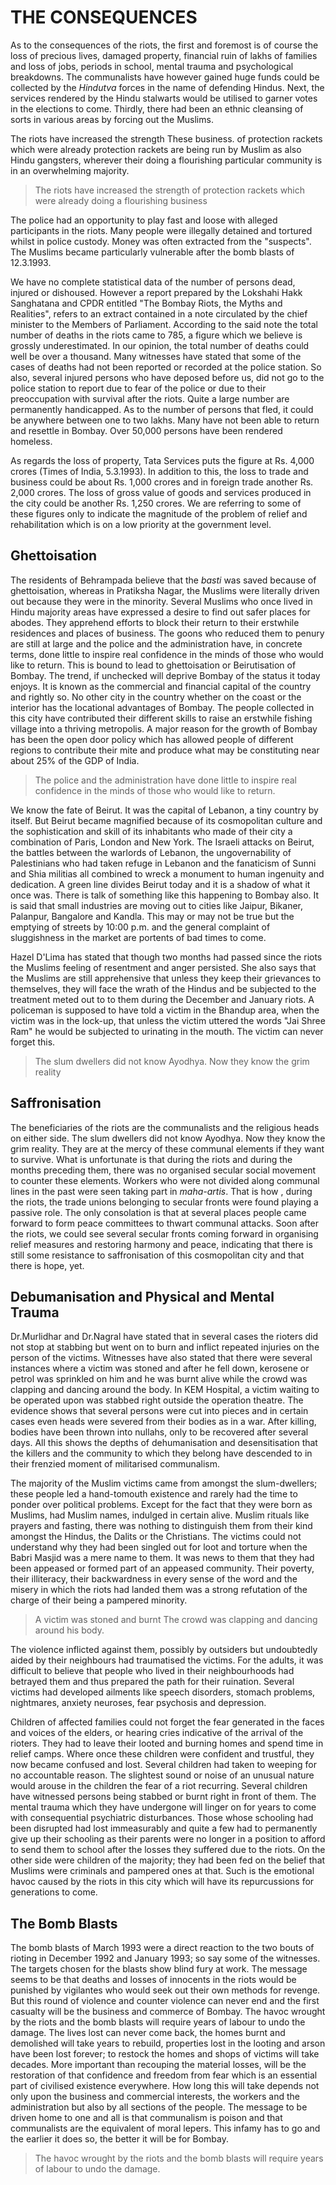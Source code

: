 # THE CONSEQUENCES

As to the consequences of the riots, the first and foremost is of
course the loss of precious lives, damaged property, financial ruin of
lakhs of families and loss of jobs, periods in school, mental trauma and
psychological breakdowns. The communalists have however gained huge
funds could be collected by the _Hindutva_ forces in the name of
defending Hindus. Next, the services rendered by the Hindu stalwarts
would be utilised to garner votes in the elections to come. Thirdly,
there had been an ethnic cleansing of sorts in various areas by forcing
out the Muslims.

The riots have increased the strength
These
business.
of protection rackets
which were already
protection rackets are being run by Muslim
as also Hindu gangsters, wherever their
doing a flourishing
particular community is in an overwhelming
majority.

>The riots have
increased the strength
of protection rackets
which were already
doing a flourishing
business

The police had an opportunity to
play fast and loose with alleged participants in the riots. Many people
were illegally detained and tortured whilst in police custody. Money
was often extracted from the "suspects". The Muslims became
particularly vulnerable after the bomb blasts of 12.3.1993.

We have no complete statistical data of the number of persons
dead, injured or dishoused. However a report prepared by the
Lokshahi Hakk Sanghatana and CPDR entitled "The Bombay Riots, the
Myths and Realities", refers to an extract contained in a note circulated
by the chief minister to the Members of Parliament. According to the
said note the total number of deaths in the riots came to 785, a figure
which we believe is grossly underestimated. In our opinion, the total
number of deaths could well be over a thousand. Many witnesses
have stated that some of the cases of deaths had not been reported or
recorded at the police station. So also, several injured persons who
have deposed before us, did not go to the police station to report due
to fear of the police or due to their preoccupation with survival after
the riots. Quite a large number are permanently handicapped. As to
the number of persons that fled, it could be anywhere between one to
two lakhs. Many have not been able to return and resettle in Bombay.
Over 50,000 persons have been rendered homeless.

As regards the loss of property, Tata Services puts the figure at
Rs. 4,000 crores (Times of India, 5.3.1993). In addition to this, the loss
to trade and business could be about Rs. 1,000 crores and in foreign
trade another Rs. 2,000 crores. The loss of gross value of goods and
services produced in the city could be another Rs. 1,250 crores. We
are referring to some of these figures only to indicate the magnitude of
the problem of relief and rehabilitation which is on a low priority at
the government level.

## Ghettoisation

The residents of Behrampada believe that the _basti_ was saved
because of ghettoisation, whereas in Pratiksha Nagar, the Muslims were
literally driven out because they were in the
minority. Several Muslims who once lived in
Hindu majority areas have expressed a
desire to find out safer places for abodes.
They apprehend efforts to block their return
to their erstwhile residences and places of
business. The goons who reduced them to
penury are still at large and the police and
the administration have, in concrete terms,
done little to inspire real confidence in the minds of those who would
like to return. This is bound to lead to ghettoisation or Beirutisation of
Bombay. The trend, if unchecked will deprive Bombay of the status it
today enjoys. It is known as the commercial and financial capital of
the country and rightly so. No other city in the country whether on
the coast or the interior has the locational advantages of Bombay. The
people collected in this city have contributed their different skills to
raise an erstwhile fishing village into a thriving metropolis. A major
reason for the growth of Bombay has been the open door policy
which has allowed people of different regions to contribute their mite
and produce what may be constituting near about 25% of the GDP of
India.

>The police and the
administration have
done little to inspire
real confidence in the
minds of those who
would like to return.

We know the fate of Beirut. It was the capital of Lebanon, a
tiny country by itself. But Beirut became magnified because of its
cosmopolitan culture and the sophistication and skill of its inhabitants
who made of their city a combination of Paris, London and New York.
The Israeli attacks on Beirut, the battles between the warlords of
Lebanon, the ungovernability of Palestinians who had taken refuge
in Lebanon and the fanaticism of Sunni and Shia militias all
combined to wreck a monument to human ingenuity and dedication.
A green line divides Beirut today and it is a shadow of what it once
was. There is talk of something like this happening to Bombay also.
It is said that small industries are moving out to cities like Jaipur,
Bikaner, Palanpur, Bangalore and Kandla. This may or may not be
true but the emptying of streets by 10:00 p.m. and the general
complaint of sluggishness in the market are portents of bad times to
come.

Hazel D'Lima has stated that though two months had passed
since the riots the Muslims feeling of resentment and anger
persisted. She also says that the Muslims are still apprehensive that
unless they keep their grievances to themselves, they will face the
wrath of the Hindus and be subjected to the treatment meted out to
to them during the December and January
riots. A policeman is supposed to have
told a victim in the Bhandup area, when
the victim was in the lock-up, that unless
the victim uttered the words "Jai Shree
Ram" he would be subjected to urinating
in the mouth. The victim can never forget
this.

>The
slum dwellers
did not know
Ayodhya.
Now they know
the grim
reality

## Saffronisation

The beneficiaries of the riots are the communalists and the
religious heads on either side. The slum dwellers did not know
Ayodhya. Now they know the grim reality. They are at the mercy
of these communal elements if they want to survive. What is
unfortunate is that during the riots and during the months preceding
them, there was no organised secular social movement to counter
these elements. Workers who were not divided along communal
lines in the past were seen taking part in _maha-artis_. That is how ,
during the riots, the trade unions belonging to secular fronts were
found playing a passive role. The only consolation is that at several
places people came forward to form peace committees to thwart
communal attacks. Soon after the riots, we could see several secular
fronts coming forward in organising relief measures and restoring
harmony and peace, indicating that there is still some resistance to
saffronisation of this cosmopolitan city and that there is hope, yet.

## Debumanisation and Physical and Mental Trauma

Dr.Murlidhar and Dr.Nagral have stated that in several cases the
rioters did not stop at stabbing but went on to burn and inflict
repeated injuries on the person of the victims. Witnesses have also
stated that there were several instances where a victim was stoned and
after he fell down, kerosene or petrol was sprinkled on him and he
was burnt alive while the crowd was clapping and dancing around the
body. In KEM Hospital, a victim waiting to be operated upon was
stabbed right outside the operation theatre. The evidence shows that
several persons were cut into pieces and in certain cases even heads
were severed from their bodies as in a war. After killing, bodies have
been thrown into nullahs, only to be recovered after several days. All
this shows the depths of dehumanisation and desensitisation that the
killers and the community to which they belong have descended to in
their frenzied moment of militarised communalism.

The majority of the Muslim victims came from amongst the
slum-dwellers; these people led a hand-tomouth
existence and rarely had the time to
ponder over political problems. Except for
the fact that they were born as Muslims,
had Muslim names, indulged in certain alive.
Muslim rituals like prayers and fasting, there
was nothing to distinguish them from their
kind amongst the Hindus, the Dalits or the
Christians. The victims could not
understand why they had been singled out for loot and torture when
the Babri Masjid was a mere name to them. It was news to them that
they had been appeased or formed part of an appeased community.
Their poverty, their illiteracy, their backwardness in every sense of the
word and the misery in which the riots had landed them was a strong
refutation of the charge of their being a pampered minority.

>A victim was
stoned and burnt
The crowd was
clapping and dancing
around his body.

The violence inflicted against them, possibly by outsiders but
undoubtedly aided by their neighbours had traumatised the victims.
For the adults, it was difficult to believe that people who lived in their
neighbourhoods had betrayed them and thus prepared the path for
their ruination. Several victims had developed ailments like speech
disorders, stomach problems, nightmares, anxiety neuroses, fear
psychosis and depression.

Children of affected families could not forget the fear generated
in the faces and voices of the elders, or hearing cries indicative of the
arrival of the rioters. They had to leave their looted and burning
homes and spend time in relief camps. Where once these children
were confident and trustful, they now became confused and lost.
Several children had taken to weeping for no accountable reason. The
slightest sound or noise of an unusual nature would arouse in the
children the fear of a riot recurring. Several children have witnessed
persons being stabbed or burnt right in front of them. The mental
trauma which they have undergone will linger on for years to come
with consequential psychiatric disturbances. Those whose schooling
had been disrupted had lost immeasurably and quite a few had to
permanently give up their schooling as their parents were no longer in
a position to afford to send them to school after the losses they
suffered due to the riots. On the other side were children of the
majority; they had been fed on the belief that Muslims were criminals
and pampered ones at that. Such is the emotional havoc caused by
the riots in this city which will have its repurcussions for generations to
come.

## The Bomb Blasts

The bomb blasts of March 1993 were
a direct reaction to the two bouts of rioting
in December 1992 and January 1993; so say
some of the witnesses. The targets chosen
for the blasts show blind fury at work. The
message seems to be that deaths and losses
of innocents in the riots would be punished
by vigilantes who would seek out their own methods for revenge. But
this round of violence and counter violence can never end and the first
casualty will be the business and commerce of Bombay. The havoc
wrought by the riots and the bomb blasts will require years of labour
to undo the damage. The lives lost can never come back, the homes
burnt and demolished will take years to rebuild, properties lost in the
looting and arson have been lost forever; to restock the homes and
shops of victims will take decades. More important than recouping the
material losses, will be the restoration of that confidence and freedom
from fear which is an essential part of civilised existence everywhere.
How long this will take depends not only upon the business and
commercial interests, the workers and the administration but also by all
sections of the people. The message to be driven home to one and all
is that communalism is poison and that communalists are the
equivalent of moral lepers. This infamy has to go and the earlier it
does so, the better it will be for Bombay.

>The havoc
wrought by the riots
and the bomb blasts
will require years of
labour to undo the
damage.

